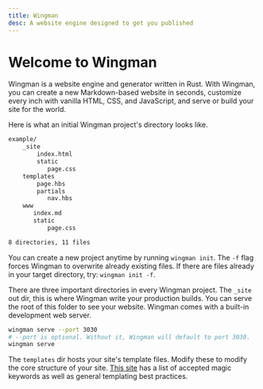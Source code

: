 ```yaml
---
title: Wingman
desc: A website engine designed to get you published
---
```


# Welcome to Wingman

Wingman is a website engine and generator written in Rust. With Wingman, you can create a new Markdown-based website in seconds, customize every inch with vanilla HTML, CSS, and JavaScript, and serve or build your site for the world.

Here is what an initial Wingman project's directory looks like.

```bash
example/
    _site
        index.html
        static
           page.css
    templates
        page.hbs
        partials
           nav.hbs
    www
       index.md
       static
           page.css

8 directories, 11 files
```

You can create a new project anytime by running `wingman init`. The `-f` flag forces Wingman to overwrite already existing files. If there are files already in your target directory, try: `wingman init -f`.

There are three important directories in every Wingman project. The `_site` out dir, this is where Wingman write your production builds. You can serve the root of this folder to see your website. Wingman comes with a built-in development web server.

```bash
wingman serve --port 3030
# --port is optional. Without it, Wingman will default to port 3030.
wingman serve
```

The `templates` dir hosts your site's template files. Modify these to modify the core structure of your site. [This site](/templating.html) has a list of accepted magic keywords as well as general templating best practices.
